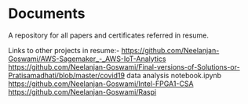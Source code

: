 # Documents

A repository for all papers and certificates referred in resume.

Links to other projects in resume:-
https://github.com/Neelanjan-Goswami/AWS-Sagemaker_-_AWS-IoT-Analytics
https://github.com/Neelanjan-Goswami/Final-versions-of-Solutions-or-Pratisamadhati/blob/master/covid19 data analysis notebook.ipynb
https://github.com/Neelanjan-Goswami/Intel-FPGA1-CSA
https://github.com/Neelanjan-Goswami/Raspi
